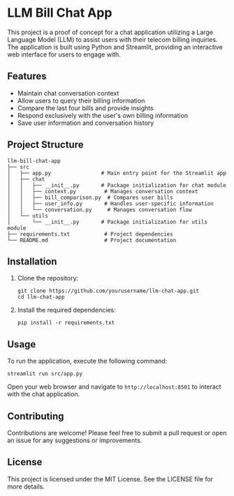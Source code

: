 # LLM Bill Chat App

This project is a proof of concept for a chat application utilizing a Large Language Model (LLM) to assist users with their telecom billing inquiries. The application is built using Python and Streamlit, providing an interactive web interface for users to engage with.

## Features

- Maintain chat conversation context
- Allow users to query their billing information
- Compare the last four bills and provide insights
- Respond exclusively with the user's own billing information
- Save user information and conversation history

## Project Structure

```
llm-bill-chat-app
├── src
│   ├── app.py                # Main entry point for the Streamlit app
│   ├── chat
│   │   ├── __init__.py       # Package initialization for chat module
│   │   ├── context.py         # Manages conversation context
│   │   ├── bill_comparison.py  # Compares user bills
│   │   ├── user_info.py       # Handles user-specific information
│   │   └── conversation.py     # Manages conversation flow
│   └── utils
│       └── __init__.py       # Package initialization for utils module
├── requirements.txt           # Project dependencies
└── README.md                  # Project documentation
```

## Installation

1. Clone the repository:
   ```
   git clone https://github.com/yourusername/llm-chat-app.git
   cd llm-chat-app
   ```

2. Install the required dependencies:
   ```
   pip install -r requirements.txt
   ```

## Usage

To run the application, execute the following command:
```
streamlit run src/app.py
```

Open your web browser and navigate to `http://localhost:8501` to interact with the chat application.

## Contributing

Contributions are welcome! Please feel free to submit a pull request or open an issue for any suggestions or improvements.

## License

This project is licensed under the MIT License. See the LICENSE file for more details.